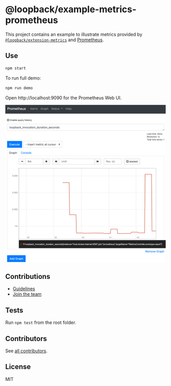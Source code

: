 # @loopback/example-metrics-prometheus

This project contains an example to illustrate metrics provided by
[`@loopback/extension-metrics`](https://github.com/strongloop/loopback-next/blob/master/extensions/metrics) and [Prometheus](https://prometheus.io/).

## Use

```sh
npm start
```

To run full demo:

```sh
npm run demo
```

Open http://localhost:9090 for the Prometheus Web UI.

![Prometheus Demo](prometheus-demo.png)

## Contributions

- [Guidelines](https://github.com/strongloop/loopback-next/blob/master/docs/CONTRIBUTING.md)
- [Join the team](https://github.com/strongloop/loopback-next/issues/110)

## Tests

Run `npm test` from the root folder.

## Contributors

See
[all contributors](https://github.com/strongloop/loopback-next/graphs/contributors).

## License

MIT
